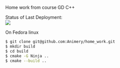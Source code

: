 Home work from course GD C++

Status of Last Deployment: <br>
<img src="https://github.com/Animery/home_work/workflows/on_Linux_hw/badge.svg?branch=master"><br>



On Fedora linux

```sh
$ git clone git@github.com:Animery/home_work.git
$ mkdir build
$ cd build
$ cmake -G Ninja .. 
$ cmake --build ..
```
